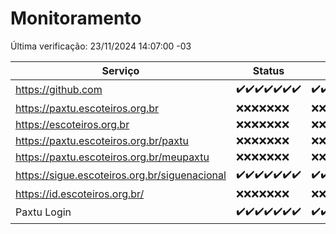 # Monitoramento

Última verificação: 23/11/2024 14:07:00 -03

|Serviço|Status|Últimas 24h|
|---|---|---|
|https://github.com|<span title="2024-11-16: OK=23">✔️</span><span title="2024-11-17: OK=23">✔️</span><span title="2024-11-18: OK=23">✔️</span><span title="2024-11-19: OK=23">✔️</span><span title="2024-11-20: OK=23">✔️</span><span title="2024-11-21: OK=23">✔️</span><span title="2024-11-22: OK=16">✔️</span>|<span title="22/11/2024 14:08:00 -03 : 200">✔️</span><span title="22/11/2024 15:11:00 -03 : 200">✔️</span><span title="22/11/2024 16:06:00 -03 : 200">✔️</span><span title="22/11/2024 17:09:00 -03 : 200">✔️</span><span title="22/11/2024 18:07:00 -03 : 200">✔️</span><span title="22/11/2024 19:07:00 -03 : 200">✔️</span><span title="22/11/2024 20:08:00 -03 : 200">✔️</span><span title="22/11/2024 21:40:00 -03 : 200">✔️</span><span title="22/11/2024 23:12:00 -03 : 200">✔️</span><span title="23/11/2024 00:19:00 -03 : 200">✔️</span><span title="23/11/2024 01:10:00 -03 : 200">✔️</span><span title="23/11/2024 02:08:00 -03 : 200">✔️</span><span title="23/11/2024 03:11:00 -03 : 200">✔️</span><span title="23/11/2024 04:08:00 -03 : 200">✔️</span><span title="23/11/2024 05:10:00 -03 : 200">✔️</span><span title="23/11/2024 06:08:00 -03 : 200">✔️</span><span title="23/11/2024 07:07:00 -03 : 200">✔️</span><span title="23/11/2024 08:06:00 -03 : 200">✔️</span><span title="23/11/2024 09:14:00 -03 : 200">✔️</span><span title="23/11/2024 10:14:00 -03 : 200">✔️</span><span title="23/11/2024 11:08:00 -03 : 200">✔️</span><span title="23/11/2024 12:07:00 -03 : 200">✔️</span><span title="23/11/2024 13:09:00 -03 : 200">✔️</span><span title="23/11/2024 14:07:00 -03 : 200">✔️</span>|
|https://paxtu.escoteiros.org.br|<span title="2024-11-16: Falhas=23">❌</span><span title="2024-11-17: Falhas=23">❌</span><span title="2024-11-18: Falhas=23">❌</span><span title="2024-11-19: Falhas=23">❌</span><span title="2024-11-20: Falhas=23">❌</span><span title="2024-11-21: Falhas=23">❌</span><span title="2024-11-22: Falhas=16">❌</span>|<span title="22/11/2024 14:08:00 -03 : 403">❌</span><span title="22/11/2024 15:11:00 -03 : 403">❌</span><span title="22/11/2024 16:06:00 -03 : 403">❌</span><span title="22/11/2024 17:09:00 -03 : 403">❌</span><span title="22/11/2024 18:07:00 -03 : 403">❌</span><span title="22/11/2024 19:07:00 -03 : 403">❌</span><span title="22/11/2024 20:08:00 -03 : 403">❌</span><span title="22/11/2024 21:40:00 -03 : 403">❌</span><span title="22/11/2024 23:12:00 -03 : 403">❌</span><span title="23/11/2024 00:19:00 -03 : 403">❌</span><span title="23/11/2024 01:10:00 -03 : 403">❌</span><span title="23/11/2024 02:08:00 -03 : 403">❌</span><span title="23/11/2024 03:11:00 -03 : 403">❌</span><span title="23/11/2024 04:08:00 -03 : 403">❌</span><span title="23/11/2024 05:10:00 -03 : 403">❌</span><span title="23/11/2024 06:08:00 -03 : 403">❌</span><span title="23/11/2024 07:07:00 -03 : 403">❌</span><span title="23/11/2024 08:06:00 -03 : 403">❌</span><span title="23/11/2024 09:14:00 -03 : 403">❌</span><span title="23/11/2024 10:14:00 -03 : 403">❌</span><span title="23/11/2024 11:08:00 -03 : 403">❌</span><span title="23/11/2024 12:07:00 -03 : 403">❌</span><span title="23/11/2024 13:09:00 -03 : 403">❌</span><span title="23/11/2024 14:07:00 -03 : 403">❌</span>|
|https://escoteiros.org.br|<span title="2024-11-16: Falhas=23">❌</span><span title="2024-11-17: Falhas=23">❌</span><span title="2024-11-18: Falhas=23">❌</span><span title="2024-11-19: Falhas=23">❌</span><span title="2024-11-20: Falhas=23">❌</span><span title="2024-11-21: Falhas=23">❌</span><span title="2024-11-22: Falhas=16">❌</span>|<span title="22/11/2024 14:08:00 -03 : 403">❌</span><span title="22/11/2024 15:11:00 -03 : 403">❌</span><span title="22/11/2024 16:06:00 -03 : 403">❌</span><span title="22/11/2024 17:09:00 -03 : 403">❌</span><span title="22/11/2024 18:07:00 -03 : 403">❌</span><span title="22/11/2024 19:07:00 -03 : 403">❌</span><span title="22/11/2024 20:08:00 -03 : 403">❌</span><span title="22/11/2024 21:40:00 -03 : 403">❌</span><span title="22/11/2024 23:12:00 -03 : 403">❌</span><span title="23/11/2024 00:19:00 -03 : 403">❌</span><span title="23/11/2024 01:10:00 -03 : 403">❌</span><span title="23/11/2024 02:08:00 -03 : 403">❌</span><span title="23/11/2024 03:11:00 -03 : 403">❌</span><span title="23/11/2024 04:08:00 -03 : 403">❌</span><span title="23/11/2024 05:10:00 -03 : 403">❌</span><span title="23/11/2024 06:08:00 -03 : 403">❌</span><span title="23/11/2024 07:07:00 -03 : 403">❌</span><span title="23/11/2024 08:06:00 -03 : 403">❌</span><span title="23/11/2024 09:14:00 -03 : 403">❌</span><span title="23/11/2024 10:14:00 -03 : 403">❌</span><span title="23/11/2024 11:08:00 -03 : 403">❌</span><span title="23/11/2024 12:07:00 -03 : 403">❌</span><span title="23/11/2024 13:09:00 -03 : 403">❌</span><span title="23/11/2024 14:07:00 -03 : 403">❌</span>|
|https://paxtu.escoteiros.org.br/paxtu|<span title="2024-11-16: Falhas=23">❌</span><span title="2024-11-17: Falhas=23">❌</span><span title="2024-11-18: Falhas=23">❌</span><span title="2024-11-19: Falhas=23">❌</span><span title="2024-11-20: Falhas=23">❌</span><span title="2024-11-21: Falhas=23">❌</span><span title="2024-11-22: Falhas=16">❌</span>|<span title="22/11/2024 14:08:00 -03 : 403">❌</span><span title="22/11/2024 15:11:00 -03 : 403">❌</span><span title="22/11/2024 16:06:00 -03 : 403">❌</span><span title="22/11/2024 17:09:00 -03 : 403">❌</span><span title="22/11/2024 18:07:00 -03 : 403">❌</span><span title="22/11/2024 19:07:00 -03 : 403">❌</span><span title="22/11/2024 20:08:00 -03 : 403">❌</span><span title="22/11/2024 21:40:00 -03 : 403">❌</span><span title="22/11/2024 23:12:00 -03 : 403">❌</span><span title="23/11/2024 00:19:00 -03 : 403">❌</span><span title="23/11/2024 01:10:00 -03 : 403">❌</span><span title="23/11/2024 02:08:00 -03 : 403">❌</span><span title="23/11/2024 03:11:00 -03 : 403">❌</span><span title="23/11/2024 04:08:00 -03 : 403">❌</span><span title="23/11/2024 05:10:00 -03 : 403">❌</span><span title="23/11/2024 06:08:00 -03 : 403">❌</span><span title="23/11/2024 07:07:00 -03 : 403">❌</span><span title="23/11/2024 08:06:00 -03 : 403">❌</span><span title="23/11/2024 09:14:00 -03 : 403">❌</span><span title="23/11/2024 10:14:00 -03 : 403">❌</span><span title="23/11/2024 11:08:00 -03 : 403">❌</span><span title="23/11/2024 12:07:00 -03 : 403">❌</span><span title="23/11/2024 13:09:00 -03 : 403">❌</span><span title="23/11/2024 14:07:00 -03 : 403">❌</span>|
|https://paxtu.escoteiros.org.br/meupaxtu|<span title="2024-11-16: Falhas=23">❌</span><span title="2024-11-17: Falhas=23">❌</span><span title="2024-11-18: Falhas=23">❌</span><span title="2024-11-19: Falhas=23">❌</span><span title="2024-11-20: Falhas=23">❌</span><span title="2024-11-21: Falhas=23">❌</span><span title="2024-11-22: Falhas=16">❌</span>|<span title="22/11/2024 14:08:00 -03 : 403">❌</span><span title="22/11/2024 15:11:00 -03 : 403">❌</span><span title="22/11/2024 16:06:00 -03 : 403">❌</span><span title="22/11/2024 17:09:00 -03 : 403">❌</span><span title="22/11/2024 18:07:00 -03 : 403">❌</span><span title="22/11/2024 19:07:00 -03 : 403">❌</span><span title="22/11/2024 20:08:00 -03 : 403">❌</span><span title="22/11/2024 21:40:00 -03 : 403">❌</span><span title="22/11/2024 23:12:00 -03 : 403">❌</span><span title="23/11/2024 00:19:00 -03 : 403">❌</span><span title="23/11/2024 01:10:00 -03 : 403">❌</span><span title="23/11/2024 02:08:00 -03 : 403">❌</span><span title="23/11/2024 03:11:00 -03 : 403">❌</span><span title="23/11/2024 04:08:00 -03 : 403">❌</span><span title="23/11/2024 05:10:00 -03 : 403">❌</span><span title="23/11/2024 06:08:00 -03 : 403">❌</span><span title="23/11/2024 07:07:00 -03 : 403">❌</span><span title="23/11/2024 08:06:00 -03 : 403">❌</span><span title="23/11/2024 09:14:00 -03 : 403">❌</span><span title="23/11/2024 10:14:00 -03 : 403">❌</span><span title="23/11/2024 11:08:00 -03 : 403">❌</span><span title="23/11/2024 12:07:00 -03 : 403">❌</span><span title="23/11/2024 13:09:00 -03 : 403">❌</span><span title="23/11/2024 14:07:00 -03 : 403">❌</span>|
|https://sigue.escoteiros.org.br/siguenacional|<span title="2024-11-16: OK=23">✔️</span><span title="2024-11-17: OK=23">✔️</span><span title="2024-11-18: OK=23">✔️</span><span title="2024-11-19: OK=23">✔️</span><span title="2024-11-20: OK=23">✔️</span><span title="2024-11-21: OK=23">✔️</span><span title="2024-11-22: OK=16">✔️</span>|<span title="22/11/2024 14:08:00 -03 : 200">✔️</span><span title="22/11/2024 15:11:00 -03 : 200">✔️</span><span title="22/11/2024 16:06:00 -03 : 200">✔️</span><span title="22/11/2024 17:09:00 -03 : 200">✔️</span><span title="22/11/2024 18:07:00 -03 : 200">✔️</span><span title="22/11/2024 19:07:00 -03 : 200">✔️</span><span title="22/11/2024 20:08:00 -03 : 200">✔️</span><span title="22/11/2024 21:40:00 -03 : 200">✔️</span><span title="22/11/2024 23:12:00 -03 : 200">✔️</span><span title="23/11/2024 00:19:00 -03 : 200">✔️</span><span title="23/11/2024 01:10:00 -03 : 200">✔️</span><span title="23/11/2024 02:08:00 -03 : 200">✔️</span><span title="23/11/2024 03:11:00 -03 : 200">✔️</span><span title="23/11/2024 04:08:00 -03 : 200">✔️</span><span title="23/11/2024 05:10:00 -03 : 200">✔️</span><span title="23/11/2024 06:08:00 -03 : 200">✔️</span><span title="23/11/2024 07:07:00 -03 : 200">✔️</span><span title="23/11/2024 08:06:00 -03 : 200">✔️</span><span title="23/11/2024 09:14:00 -03 : 200">✔️</span><span title="23/11/2024 10:14:00 -03 : 200">✔️</span><span title="23/11/2024 11:08:00 -03 : 200">✔️</span><span title="23/11/2024 12:07:00 -03 : 200">✔️</span><span title="23/11/2024 13:09:00 -03 : 200">✔️</span><span title="23/11/2024 14:07:00 -03 : 200">✔️</span>|
|https://id.escoteiros.org.br/|<span title="2024-11-16: Falhas=23">❌</span><span title="2024-11-17: Falhas=23">❌</span><span title="2024-11-18: Falhas=23">❌</span><span title="2024-11-19: Falhas=23">❌</span><span title="2024-11-20: Falhas=23">❌</span><span title="2024-11-21: Falhas=23">❌</span><span title="2024-11-22: Falhas=16">❌</span>|<span title="22/11/2024 14:08:00 -03 : 403">❌</span><span title="22/11/2024 15:11:00 -03 : 403">❌</span><span title="22/11/2024 16:06:00 -03 : 403">❌</span><span title="22/11/2024 17:09:00 -03 : 403">❌</span><span title="22/11/2024 18:07:00 -03 : 403">❌</span><span title="22/11/2024 19:07:00 -03 : 403">❌</span><span title="22/11/2024 20:08:00 -03 : 403">❌</span><span title="22/11/2024 21:40:00 -03 : 403">❌</span><span title="22/11/2024 23:12:00 -03 : 403">❌</span><span title="23/11/2024 00:19:00 -03 : 403">❌</span><span title="23/11/2024 01:10:00 -03 : 403">❌</span><span title="23/11/2024 02:08:00 -03 : 403">❌</span><span title="23/11/2024 03:11:00 -03 : 403">❌</span><span title="23/11/2024 04:08:00 -03 : 403">❌</span><span title="23/11/2024 05:10:00 -03 : 403">❌</span><span title="23/11/2024 06:08:00 -03 : 403">❌</span><span title="23/11/2024 07:07:00 -03 : 403">❌</span><span title="23/11/2024 08:06:00 -03 : 403">❌</span><span title="23/11/2024 09:14:00 -03 : 403">❌</span><span title="23/11/2024 10:14:00 -03 : 403">❌</span><span title="23/11/2024 11:08:00 -03 : 403">❌</span><span title="23/11/2024 12:07:00 -03 : 403">❌</span><span title="23/11/2024 13:09:00 -03 : 403">❌</span><span title="23/11/2024 14:07:00 -03 : 403">❌</span>|
|Paxtu Login|<span title="2024-11-16: OK=23">✔️</span><span title="2024-11-17: OK=23">✔️</span><span title="2024-11-18: OK=23">✔️</span><span title="2024-11-19: OK=23">✔️</span><span title="2024-11-20: OK=23">✔️</span><span title="2024-11-21: OK=23">✔️</span><span title="2024-11-22: OK=16">✔️</span>|<span title="22/11/2024 14:08:00 -03 : 200">✔️</span><span title="22/11/2024 15:11:00 -03 : 200">✔️</span><span title="22/11/2024 16:06:00 -03 : 200">✔️</span><span title="22/11/2024 17:09:00 -03 : 200">✔️</span><span title="22/11/2024 18:07:00 -03 : 200">✔️</span><span title="22/11/2024 19:07:00 -03 : 200">✔️</span><span title="22/11/2024 20:08:00 -03 : 200">✔️</span><span title="22/11/2024 21:40:00 -03 : 200">✔️</span><span title="22/11/2024 23:12:00 -03 : 200">✔️</span><span title="23/11/2024 00:19:00 -03 : 200">✔️</span><span title="23/11/2024 01:10:00 -03 : 200">✔️</span><span title="23/11/2024 02:08:00 -03 : 200">✔️</span><span title="23/11/2024 03:11:00 -03 : 200">✔️</span><span title="23/11/2024 04:08:00 -03 : 200">✔️</span><span title="23/11/2024 05:10:00 -03 : 200">✔️</span><span title="23/11/2024 06:08:00 -03 : 200">✔️</span><span title="23/11/2024 07:07:00 -03 : 200">✔️</span><span title="23/11/2024 08:06:00 -03 : 200">✔️</span><span title="23/11/2024 09:14:00 -03 : 200">✔️</span><span title="23/11/2024 10:14:00 -03 : 200">✔️</span><span title="23/11/2024 11:08:00 -03 : 200">✔️</span><span title="23/11/2024 12:07:00 -03 : 200">✔️</span><span title="23/11/2024 13:09:00 -03 : 200">✔️</span><span title="23/11/2024 14:07:00 -03 : 200">✔️</span>|
